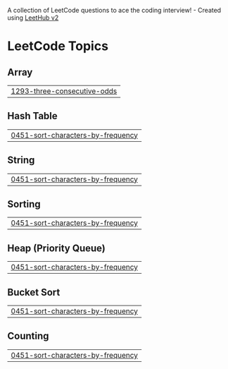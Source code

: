 A collection of LeetCode questions to ace the coding interview! - Created using [LeetHub v2](https://github.com/arunbhardwaj/LeetHub-2.0)
<!---LeetCode Topics Start-->
# LeetCode Topics
## Array
|  |
| ------- |
| [1293-three-consecutive-odds](https://github.com/harshkhulla/Leetcode-Part-II/tree/master/1293-three-consecutive-odds) |
## Hash Table
|  |
| ------- |
| [0451-sort-characters-by-frequency](https://github.com/harshkhulla/Leetcode-Part-II/tree/master/0451-sort-characters-by-frequency) |
## String
|  |
| ------- |
| [0451-sort-characters-by-frequency](https://github.com/harshkhulla/Leetcode-Part-II/tree/master/0451-sort-characters-by-frequency) |
## Sorting
|  |
| ------- |
| [0451-sort-characters-by-frequency](https://github.com/harshkhulla/Leetcode-Part-II/tree/master/0451-sort-characters-by-frequency) |
## Heap (Priority Queue)
|  |
| ------- |
| [0451-sort-characters-by-frequency](https://github.com/harshkhulla/Leetcode-Part-II/tree/master/0451-sort-characters-by-frequency) |
## Bucket Sort
|  |
| ------- |
| [0451-sort-characters-by-frequency](https://github.com/harshkhulla/Leetcode-Part-II/tree/master/0451-sort-characters-by-frequency) |
## Counting
|  |
| ------- |
| [0451-sort-characters-by-frequency](https://github.com/harshkhulla/Leetcode-Part-II/tree/master/0451-sort-characters-by-frequency) |
<!---LeetCode Topics End-->